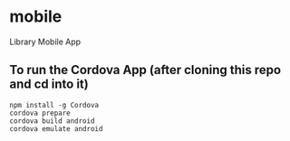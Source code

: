 # mobile
Library Mobile App

## To run the Cordova App (after cloning this repo and cd into it)
```
npm install -g Cordova
cordova prepare
cordova build android
cordova emulate android
```
